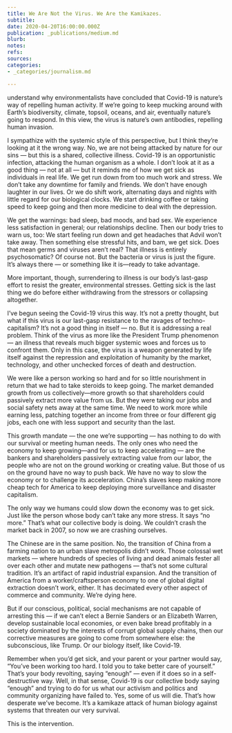 ```yaml
---
title: We Are Not the Virus. We Are the Kamikazes.
subtitle: 
date: 2020-04-20T16:00:00.000Z
publication: _publications/medium.md
blurb: 
notes: 
refs: 
sources: 
categories:
- _categories/journalism.md

---
```

understand why environmentalists have concluded that Covid-19 is nature’s way of repelling human activity. If we’re going to keep mucking around with Earth’s biodiversity, climate, topsoil, oceans, and air, eventually nature’s going to respond. In this view, the virus is nature’s own antibodies, repelling human invasion.

I sympathize with the systemic style of this perspective, but I think they’re looking at it the wrong way. No, we are not being attacked by nature for our sins — but this is a shared, collective illness. Covid-19 is an opportunistic infection, attacking the human organism as a whole.
I don’t look at it as a good thing — not at all — but it reminds me of how we get sick as individuals in real life. We get run down from too much work and stress. We don’t take any downtime for family and friends. We don’t have enough laughter in our lives. Or we do shift work, alternating days and nights with little regard for our biological clocks. We start drinking coffee or taking speed to keep going and then more medicine to deal with the depression.

We get the warnings: bad sleep, bad moods, and bad sex. We experience less satisfaction in general; our relationships decline. Then our body tries to warn us, too: We start feeling run down and get headaches that Advil won’t take away. Then something else stressful hits, and bam, we get sick. Does that mean germs and viruses aren’t real? That illness is entirely psychosomatic? Of course not. But the bacteria or virus is just the figure. It’s always there — or something like it is—ready to take advantage.

More important, though, surrendering to illness is our body’s last-gasp effort to resist the greater, environmental stresses. Getting sick is the last thing we do before either withdrawing from the stressors or collapsing altogether.

I’ve begun seeing the Covid-19 virus this way. It’s not a pretty thought, but what if this virus is our last-gasp resistance to the ravages of techno-capitalism? It’s not a good thing in itself — no. But it is addressing a real problem. Think of the virus as more like the President Trump phenomenon — an illness that reveals much bigger systemic woes and forces us to confront them. Only in this case, the virus is a weapon generated by life itself against the repression and exploitation of humanity by the market, technology, and other unchecked forces of death and destruction.

We were like a person working so hard and for so little nourishment in return that we had to take steroids to keep going. The market demanded growth from us collectively—more growth so that shareholders could passively extract more value from us. But they were taking our jobs and social safety nets away at the same time. We need to work more while earning less, patching together an income from three or four different gig jobs, each one with less support and security than the last.

This growth mandate — the one we’re supporting — has nothing to do with our survival or meeting human needs. The only ones who need the economy to keep growing—and for us to keep accelerating — are the bankers and shareholders passively extracting value from our labor, the people who are not on the ground working or creating value. But those of us on the ground have no way to push back. We have no way to slow the economy or to challenge its acceleration. China’s slaves keep making more cheap tech for America to keep deploying more surveillance and disaster capitalism.

The only way we humans could slow down the economy was to get sick. Just like the person whose body can’t take any more stress. It says “no more.” That’s what our collective body is doing. We couldn’t crash the market back in 2007, so now we are crashing ourselves.

The Chinese are in the same position. No, the transition of China from a farming nation to an urban slave metropolis didn’t work. Those colossal wet markets — where hundreds of species of living and dead animals fester all over each other and mutate new pathogens — that’s not some cultural tradition. It’s an artifact of rapid industrial expansion. And the transition of America from a worker/craftsperson economy to one of global digital extraction doesn’t work, either. It has decimated every other aspect of commerce and community. We’re dying here.

But if our conscious, political, social mechanisms are not capable of arresting this — if we can’t elect a Bernie Sanders or an Elizabeth Warren, develop sustainable local economies, or even bake bread profitably in a society dominated by the interests of corrupt global supply chains, then our corrective measures are going to come from somewhere else: the subconscious, like Trump. Or our biology itself, like Covid-19.

Remember when you’d get sick, and your parent or your partner would say, “You’ve been working too hard. I told you to take better care of yourself.” That’s your body revolting, saying “enough” — even if it does so in a self-destructive way. Well, in that sense, Covid-19 is our collective body saying “enough” and trying to do for us what our activism and politics and community organizing have failed to. Yes, some of us will die. That’s how desperate we’ve become. It’s a kamikaze attack of human biology against systems that threaten our very survival.

This is the intervention.